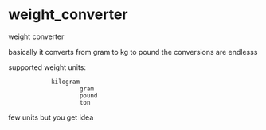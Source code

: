 # weight_converter
weight converter

basically it converts from gram to kg to pound the conversions are endlesss

supported weight units:

		        kilogram
                        gram
                        pound
                        ton   

few units but you get idea
